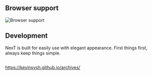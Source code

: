 ## Browser support

![Browser support](http://iissnan.com/nexus/next/browser-support.png)


## Development

NexT is built for easily use with elegant appearance. First things first, always keep things simple.


## 
https://kevinsysh.github.io/archives/
